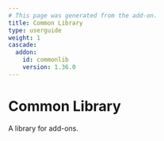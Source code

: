 ```yaml
---
# This page was generated from the add-on.
title: Common Library
type: userguide
weight: 1
cascade:
  addon:
    id: commonlib
    version: 1.36.0
---
```


# Common Library

A library for add-ons.
